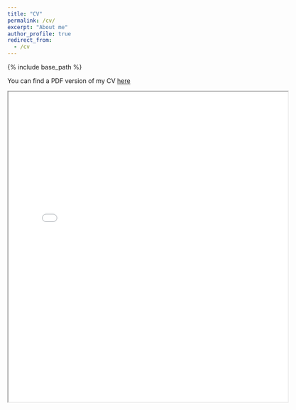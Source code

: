 ```yaml
---
title: "CV"
permalink: /cv/
excerpt: "About me"
author_profile: true
redirect_from: 
  - /cv
---
```


{% include base_path %}

You can find a PDF version of my CV [here](https://AntonSobolev.github.io/files/Anton-Sobolev-CV.pdf)


<html lang="en" style="width:100%; height:300%;">

<div>

<iframe src="/files/Anton-Sobolev-CV.pdf" width="125%" height="700px"></iframe>
</div>

</html>